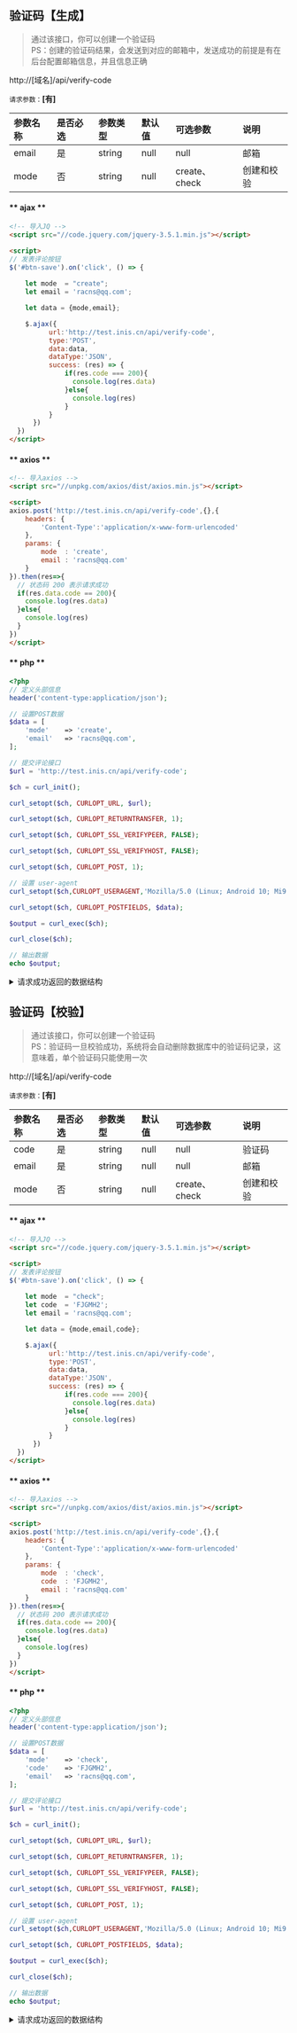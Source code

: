## 验证码【生成】

> 通过该接口，你可以创建一个验证码   
> PS：创建的验证码结果，会发送到对应的邮箱中，发送成功的前提是有在后台配置邮箱信息，并且信息正确

<p class="api-request post" data-lang="API"><em></em>http://[域名]/api/verify-code</p>

`请求参数：`**[有]**

| 参数名称 | 是否必选 | 参数类型 | 默认值 | 可选参数 | 说明 |
| :---- | :---- | :---- | :---- | :---- | :---- |
| email | 是 | string | null | null | 邮箱 |
| mode | 否 | string | null | create、check | 创建和校验 |


<!-- tabs:start -->

#### ** ajax **

```html
<!-- 导入JQ -->
<script src="//code.jquery.com/jquery-3.5.1.min.js"></script>

<script>
// 发表评论按钮
$('#btn-save').on('click', () => {
	
    let mode  = "create";
	let email = 'racns@qq.com';

    let data = {mode,email};

    $.ajax({
          url:'http://test.inis.cn/api/verify-code',
          type:'POST',
          data:data,
          dataType:'JSON',
          success: (res) => {
              if(res.code === 200){
                console.log(res.data)
              }else{
                console.log(res)
              }
          }
      })
  })
</script>
```

#### ** axios **

```html
<!-- 导入axios -->
<script src="//unpkg.com/axios/dist/axios.min.js"></script>

<script>
axios.post('http://test.inis.cn/api/verify-code',{},{
	headers: {
		'Content-Type':'application/x-www-form-urlencoded'
	},
	params: {
		mode  : 'create',
		email : 'racns@qq.com'
	}
}).then(res=>{
  // 状态码 200 表示请求成功
  if(res.data.code == 200){
	console.log(res.data)
  }else{
	console.log(res)
  }
})
</script>
```

#### ** php **

```php
<?php
// 定义头部信息
header('content-type:application/json');

// 设置POST数据
$data = [
    'mode'    => 'create',
    'email'   => 'racns@qq.com',
];

// 提交评论接口
$url = 'http://test.inis.cn/api/verify-code';

$ch = curl_init();

curl_setopt($ch, CURLOPT_URL, $url);

curl_setopt($ch, CURLOPT_RETURNTRANSFER, 1);

curl_setopt($ch, CURLOPT_SSL_VERIFYPEER, FALSE);

curl_setopt($ch, CURLOPT_SSL_VERIFYHOST, FALSE);

curl_setopt($ch, CURLOPT_POST, 1);

// 设置 user-agent 
curl_setopt($ch,CURLOPT_USERAGENT,'Mozilla/5.0 (Linux; Android 10; Mi9 Pro 5G) AppleWebKit/537.36 (KHTML, like Gecko) Chrome/81.0.4044.117 Mobile Safari/537.36');

curl_setopt($ch, CURLOPT_POSTFIELDS, $data);

$output = curl_exec($ch);

curl_close($ch);

// 输出数据
echo $output;
```

<!-- tabs:end -->

<details>
<summary>请求成功返回的数据结构</summary>

```json
{
    "code":200,
    "msg":"验证码已发送至邮箱5分钟内有效！",
    "data":[

    ]
}
```
</details>





## 验证码【校验】

> 通过该接口，你可以创建一个验证码   
> PS：验证码一旦校验成功，系统将会自动删除数据库中的验证码记录，这意味着，单个验证码只能使用一次

<p class="api-request post" data-lang="API"><em></em>http://[域名]/api/verify-code</p>

`请求参数：`**[有]**

| 参数名称 | 是否必选 | 参数类型 | 默认值 | 可选参数 | 说明 |
| :---- | :---- | :---- | :---- | :---- | :---- |
| code | 是 | string | null | null | 验证码 |
| email | 是 | string | null | null | 邮箱 |
| mode | 否 | string | null | create、check | 创建和校验 |


<!-- tabs:start -->

#### ** ajax **

```html
<!-- 导入JQ -->
<script src="//code.jquery.com/jquery-3.5.1.min.js"></script>

<script>
// 发表评论按钮
$('#btn-save').on('click', () => {
	
    let mode  = "check";
	let code  = 'FJGMH2';
	let email = 'racns@qq.com';

    let data = {mode,email,code};

    $.ajax({
          url:'http://test.inis.cn/api/verify-code',
          type:'POST',
          data:data,
          dataType:'JSON',
          success: (res) => {
              if(res.code === 200){
                console.log(res.data)
              }else{
                console.log(res)
              }
          }
      })
  })
</script>
```

#### ** axios **

```html
<!-- 导入axios -->
<script src="//unpkg.com/axios/dist/axios.min.js"></script>

<script>
axios.post('http://test.inis.cn/api/verify-code',{},{
	headers: {
		'Content-Type':'application/x-www-form-urlencoded'
	},
	params: {
		mode  : 'check',
		code  : 'FJGMH2',
		email : 'racns@qq.com'
	}
}).then(res=>{
  // 状态码 200 表示请求成功
  if(res.data.code == 200){
	console.log(res.data)
  }else{
	console.log(res)
  }
})
</script>
```

#### ** php **

```php
<?php
// 定义头部信息
header('content-type:application/json');

// 设置POST数据
$data = [
    'mode'    => 'check',
    'code'    => 'FJGMH2',
    'email'   => 'racns@qq.com',
];

// 提交评论接口
$url = 'http://test.inis.cn/api/verify-code';

$ch = curl_init();

curl_setopt($ch, CURLOPT_URL, $url);

curl_setopt($ch, CURLOPT_RETURNTRANSFER, 1);

curl_setopt($ch, CURLOPT_SSL_VERIFYPEER, FALSE);

curl_setopt($ch, CURLOPT_SSL_VERIFYHOST, FALSE);

curl_setopt($ch, CURLOPT_POST, 1);

// 设置 user-agent 
curl_setopt($ch,CURLOPT_USERAGENT,'Mozilla/5.0 (Linux; Android 10; Mi9 Pro 5G) AppleWebKit/537.36 (KHTML, like Gecko) Chrome/81.0.4044.117 Mobile Safari/537.36');

curl_setopt($ch, CURLOPT_POSTFIELDS, $data);

$output = curl_exec($ch);

curl_close($ch);

// 输出数据
echo $output;
```

<!-- tabs:end -->

<details>
<summary>请求成功返回的数据结构</summary>

```json
{
    "code": 200,
    "msg": "验证码有效！",
    "data": []
}
```
</details>